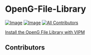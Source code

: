 # OpenG-File-Library

[![Image](https://www.vipm.io/package/oglib_file/badge.svg?metric=installs)](https://www.vipm.io/package/oglib_file/)
[![Image](https://www.vipm.io/package/oglib_file/badge.svg?metric=stars)](https://www.vipm.io/package/oglib_file/)
[![All Contributors](https://img.shields.io/github/all-contributors/vipm-io/OpenG-File-Library?color=ee8449&style=flat-square)](#contributors)

[Install the OpenG File Library with VIPM](https://www.vipm.io/package/oglib_file/)

## Contributors

<!-- ALL-CONTRIBUTORS-LIST:START - Do not remove or modify this section -->
<!-- prettier-ignore-start -->
<!-- markdownlint-disable -->

<!-- markdownlint-restore -->
<!-- prettier-ignore-end -->

<!-- ALL-CONTRIBUTORS-LIST:END -->
